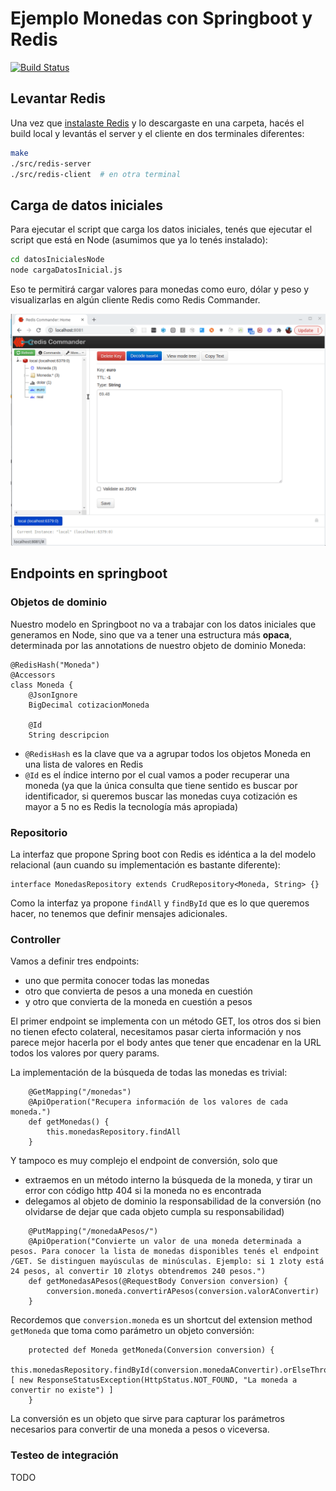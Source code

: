 # Ejemplo Monedas con Springboot y Redis

[![Build Status](https://travis-ci.com/uqbar-project/eg-monedas-springboot-redis.svg?branch=master)](https://travis-ci.com/uqbar-project/eg-monedas-springboot-redis)

## Levantar Redis

Una vez que [instalaste Redis](https://redis.io/download) y lo descargaste en una carpeta, hacés el build local y levantás el server y el cliente en dos terminales diferentes:

```bash
make
./src/redis-server
./src/redis-client  # en otra terminal
```

## Carga de datos iniciales

Para ejecutar el script que carga los datos iniciales, tenés que ejecutar el script que está en Node (asumimos que ya lo tenés instalado):

```bash
cd datosInicialesNode
node cargaDatosInicial.js 
```

Eso te permitirá cargar valores para monedas como euro, dólar y peso y visualizarlas en algún cliente Redis como Redis Commander.

![Redis Commander](./images/redisCommander.gif)

## Endpoints en springboot

### Objetos de dominio

Nuestro modelo en Springboot no va a trabajar con los datos iniciales que generamos en Node, sino que va a tener una estructura más **opaca**, determinada por las annotations de nuestro objeto de dominio Moneda:

```xtend
@RedisHash("Moneda")
@Accessors
class Moneda {
	@JsonIgnore
	BigDecimal cotizacionMoneda
	
	@Id
	String descripcion
```

- `@RedisHash` es la clave que va a agrupar todos los objetos Moneda en una lista de valores en Redis
- `@Id` es el índice interno por el cual vamos a poder recuperar una moneda (ya que la única consulta que tiene sentido es buscar por identificador, si queremos buscar las monedas cuya cotización es mayor a 5 no es Redis la tecnología más apropiada)

### Repositorio

La interfaz que propone Spring boot con Redis es idéntica a la del modelo relacional (aun cuando su implementación es bastante diferente):

```xtend
interface MonedasRepository extends CrudRepository<Moneda, String> {}
```

Como la interfaz ya propone `findAll` y `findById` que es lo que queremos hacer, no tenemos que definir mensajes adicionales.

### Controller

Vamos a definir tres endpoints:

- uno que permita conocer todas las monedas
- otro que convierta de pesos a una moneda en cuestión
- y otro que convierta de la moneda en cuestión a pesos

El primer endpoint se implementa con un método GET, los otros dos si bien no tienen efecto colateral, necesitamos pasar cierta información y nos parece mejor hacerla por el body antes que tener que encadenar en la URL todos los valores por query params.

La implementación de la búsqueda de todas las monedas es trivial:

```xtend
	@GetMapping("/monedas")
	@ApiOperation("Recupera información de los valores de cada moneda.")
	def getMonedas() {
		this.monedasRepository.findAll
	}
```

Y tampoco es muy complejo el endpoint de conversión, solo que

- extraemos en un método interno la búsqueda de la moneda, y tirar un error con código http 404 si la moneda no es encontrada
- delegamos al objeto de dominio la responsabilidad de la conversión (no olvidarse de dejar que cada objeto cumpla su responsabilidad)

```xtend
	@PutMapping("/monedaAPesos/")
	@ApiOperation("Convierte un valor de una moneda determinada a pesos. Para conocer la lista de monedas disponibles tenés el endpoint /GET. Se distinguen mayúsculas de minúsculas. Ejemplo: si 1 zloty está 24 pesos, al convertir 10 zlotys obtendremos 240 pesos.")
	def getMonedasAPesos(@RequestBody Conversion conversion) {
		conversion.moneda.convertirAPesos(conversion.valorAConvertir)
	}
```

Recordemos que `conversion.moneda` es un shortcut del extension method `getMoneda` que toma como parámetro un objeto conversión:

```xtend
	protected def Moneda getMoneda(Conversion conversion) {
		this.monedasRepository.findById(conversion.monedaAConvertir).orElseThrow [ new ResponseStatusException(HttpStatus.NOT_FOUND, "La moneda a convertir no existe") ]
	}
```

La conversión es un objeto que sirve para capturar los parámetros necesarios para convertir de una moneda a pesos o viceversa.

### Testeo de integración

TODO

